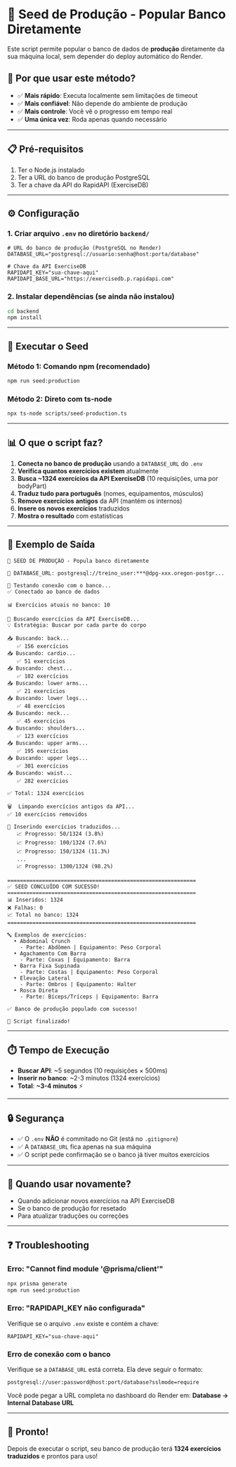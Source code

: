 # 🌱 Seed de Produção - Popular Banco Diretamente

Este script permite popular o banco de dados de **produção** diretamente da sua máquina local, sem depender do deploy automático do Render.

## 🎯 Por que usar este método?

- ✅ **Mais rápido**: Executa localmente sem limitações de timeout
- ✅ **Mais confiável**: Não depende do ambiente de produção
- ✅ **Mais controle**: Você vê o progresso em tempo real
- ✅ **Uma única vez**: Roda apenas quando necessário

---

## 📋 Pré-requisitos

1. Ter o Node.js instalado
2. Ter a URL do banco de produção PostgreSQL
3. Ter a chave da API do RapidAPI (ExerciseDB)

---

## ⚙️ Configuração

### 1. Criar arquivo `.env` no diretório `backend/`

```env
# URL do banco de produção (PostgreSQL no Render)
DATABASE_URL="postgresql://usuario:senha@host:porta/database"

# Chave da API ExerciseDB
RAPIDAPI_KEY="sua-chave-aqui"
RAPIDAPI_BASE_URL="https://exercisedb.p.rapidapi.com"
```

### 2. Instalar dependências (se ainda não instalou)

```bash
cd backend
npm install
```

---

## 🚀 Executar o Seed

### Método 1: Comando npm (recomendado)

```bash
npm run seed:production
```

### Método 2: Direto com ts-node

```bash
npx ts-node scripts/seed-production.ts
```

---

## 📊 O que o script faz?

1. **Conecta no banco de produção** usando a `DATABASE_URL` do `.env`
2. **Verifica quantos exercícios existem** atualmente
3. **Busca ~1324 exercícios da API ExerciseDB** (10 requisições, uma por bodyPart)
4. **Traduz tudo para português** (nomes, equipamentos, músculos)
5. **Remove exercícios antigos** da API (mantém os internos)
6. **Insere os novos exercícios** traduzidos
7. **Mostra o resultado** com estatísticas

---

## 📝 Exemplo de Saída

```
🚀 SEED DE PRODUÇÃO - Popula banco diretamente

📍 DATABASE_URL: postgresql://treino_user:***@dpg-xxx.oregon-postgr...

🔌 Testando conexão com o banco...
✅ Conectado ao banco de dados

📊 Exercícios atuais no banco: 10

🔄 Buscando exercícios da API ExerciseDB...
💡 Estratégia: Buscar por cada parte do corpo

📥 Buscando: back...
   ✅ 156 exercícios
📥 Buscando: cardio...
   ✅ 51 exercícios
📥 Buscando: chest...
   ✅ 102 exercícios
📥 Buscando: lower arms...
   ✅ 21 exercícios
📥 Buscando: lower legs...
   ✅ 48 exercícios
📥 Buscando: neck...
   ✅ 45 exercícios
📥 Buscando: shoulders...
   ✅ 123 exercícios
📥 Buscando: upper arms...
   ✅ 195 exercícios
📥 Buscando: upper legs...
   ✅ 301 exercícios
📥 Buscando: waist...
   ✅ 282 exercícios

✅ Total: 1324 exercícios

🗑️  Limpando exercícios antigos da API...
✅ 10 exercícios removidos

💾 Inserindo exercícios traduzidos...
   📈 Progresso: 50/1324 (3.8%)
   📈 Progresso: 100/1324 (7.6%)
   📈 Progresso: 150/1324 (11.3%)
   ...
   📈 Progresso: 1300/1324 (98.2%)

============================================================
✅ SEED CONCLUÍDO COM SUCESSO!
============================================================
📊 Inseridos: 1324
❌ Falhas: 0
📈 Total no banco: 1324
============================================================

🔤 Exemplos de exercícios:
  • Abdominal Crunch
    - Parte: Abdômen | Equipamento: Peso Corporal
  • Agachamento Com Barra
    - Parte: Coxas | Equipamento: Barra
  • Barra Fixa Supinada
    - Parte: Costas | Equipamento: Peso Corporal
  • Elevação Lateral
    - Parte: Ombros | Equipamento: Halter
  • Rosca Direta
    - Parte: Bíceps/Tríceps | Equipamento: Barra

✅ Banco de produção populado com sucesso!

🎉 Script finalizado!
```

---

## ⏱️ Tempo de Execução

- **Buscar API**: ~5 segundos (10 requisições × 500ms)
- **Inserir no banco**: ~2-3 minutos (1324 exercícios)
- **Total**: **~3-4 minutos** ⚡

---

## 🔒 Segurança

- ✅ O `.env` **NÃO** é commitado no Git (está no `.gitignore`)
- ✅ A `DATABASE_URL` fica apenas na sua máquina
- ✅ O script pede confirmação se o banco já tiver muitos exercícios

---

## 🔄 Quando usar novamente?

- Quando adicionar novos exercícios na API ExerciseDB
- Se o banco de produção for resetado
- Para atualizar traduções ou correções

---

## ❓ Troubleshooting

### Erro: "Cannot find module '@prisma/client'"

```bash
npx prisma generate
npm run seed:production
```

### Erro: "RAPIDAPI_KEY não configurada"

Verifique se o arquivo `.env` existe e contém a chave:
```env
RAPIDAPI_KEY="sua-chave-aqui"
```

### Erro de conexão com o banco

Verifique se a `DATABASE_URL` está correta. Ela deve seguir o formato:
```
postgresql://user:password@host:port/database?sslmode=require
```

Você pode pegar a URL completa no dashboard do Render em:
**Database → Internal Database URL**

---

## 🎉 Pronto!

Depois de executar o script, seu banco de produção terá **1324 exercícios traduzidos** e prontos para uso!
